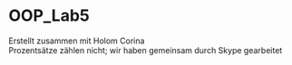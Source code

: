 # OOP_Lab5
Erstellt zusammen mit Holom Corina \
Prozentsätze zählen nicht; wir haben gemeinsam durch Skype gearbeitet
